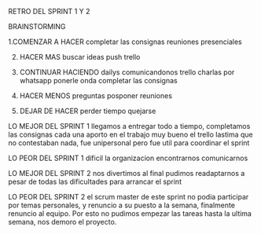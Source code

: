 RETRO DEL SPRINT 1 Y 2

BRAINSTORMING

1.COMENZAR A HACER
completar las consignas
reuniones presenciales

2. HACER MAS
buscar ideas
push
trello

3. CONTINUAR HACIENDO
dailys 
comunicandonos
trello
charlas por whatsapp
ponerle onda
completar las consignas

4. HACER MENOS
preguntas
posponer reuniones

5. DEJAR DE HACER
perder tiempo
quejarse

LO MEJOR DEL SPRINT 1
llegamos a entregar todo a tiempo, completamos las consignas
cada una aporto en el trabajo
muy bueno el trello lastima que no contestaban nada, fue unipersonal pero fue util para coordinar el sprint

LO PEOR DEL SPRINT 1
dificil la organizacion encontrarnos comunicarnos

LO MEJOR DEL SPRINT 2
nos divertimos al final
pudimos readaptarnos a pesar de todas las dificultades para arrancar el sprint

LO PEOR DEL SPRINT 2
el scrum master de este sprint no podia participar por temas personales, y renuncio a su puesto a la semana, finalmente renuncio al equipo. Por esto no pudimos empezar las tareas hasta la ultima semana, nos demoro el proyecto.
